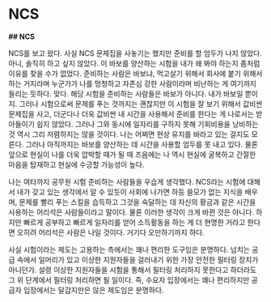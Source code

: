 
# NCS

**## NCS**

NCS를 보고 왔다. 사실 NCS 문제집을 사놓기는 했지만 준비를 할 엄두가 나지 않았다. 아니, 솔직히 하고 싶지 않았다. 이 바보를 양산하는 시험을 내가 왜 봐야 하는지 좀처럼 이유를 찾을 수가 없었다. 준비하는 사람은 바보냐, 먹고살기 위해서 회사에 붙기 위해서 하는 거지라며 누군가가 나를 멍청하고 자존심 강한 사람이라며 비난하는 게 여기까지 들리는 듯하다. 맞다. 해당 시험을 준비하는 사람들은 바보가 아니다. 내가 바보일 뿐이지. 그러나 시험으로써 문제를 푸는 것까지는 괜찮지만 이 시험을 잘 보기 위해서 값비싼 문제집을 사고, 더군다나 더욱 값비싼 내 시간을 사용해서 준비를 한다는 게 나로서는 받아들이기 쉽지 않았다. 그러나 그와 동시에 일자리를 구하지 못해 기회비용을 낭비하는 것 역시 그리 저렴하지는 않을 것이다. 나는 어쩌면 현상 유지를 바라고 있는 걸지도 모른다. 그러나 아직까지는 바보를 양산하는 데 시간을 사용할 엄두를 못 내고 있다. 물론 앞으로 현실이 나를 더욱 압박할 때가 될 때 즈음에는 나 역시 현실에 굴복하고 간절한 마음을 탑재하고 현실에 수긍할 가능성이 높다.

나는 여타까지 공무원 시험 준비하는 사람들을 우습게 생각했다. NCS라는 시험에 대해서 내가 갖고 있는 생각에서 알 수 있듯이 사회에 나가면 하등 쓸모가 없는 지식을 배우며, 문제를 빨리 푸는 스킬을 습득하고 그것을 숙달하는 데 자신의 황금과 같은 시간을 사용하는 어리석은 사람들이라고 말이다. 물론 이러한 생각이 크게 바뀐 것은 아니다. 하지만 빠르게 공부하고 빠르게 일자리를 얻어 소득활동을 하는 게 더 현명한 거라고 한다면 오히려 어리석은 사람은 나일 것이다. 거기다 오만하기까지 하다.

사실 시험이라는 제도는 고용하는 측에서는 꽤나 편리한 도구임은 분명하다. 넘치는 공급 속에서 일머리가 있고 이상한 지원자들을 걸러내기 위한 가장 안전한 필터링 장치가 아니던가. 설령 이상한 지원자들을 시험을 통해서 필터링 처리하지 못한다고 하더라도 그 위 단계에서 필터링 처리하면 될 일이다. 즉, 수요자 입장에서는 꽤나 편리하지만 공급자 입장에서는 달갑지만은 않은 제도임은 분명하다.
